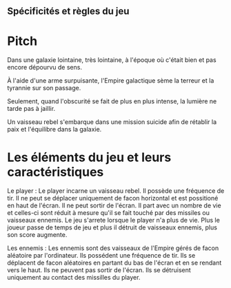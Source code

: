## Spécificités et règles du jeu ##

# Pitch # 

Dans une galaxie lointaine, très lointaine, à l'époque où c'était bien et pas encore dépourvu de sens. 

À l'aide d'une arme surpuisante, l'Empire galactique sème la terreur et la tyrannie sur son passage. 

Seulement, quand l'obscurité se fait de plus en plus intense, la lumière ne tarde pas à jaillir. 

Un vaisseau rebel s'embarque dans une mission suicide afin de rétablir la paix et l'équilibre dans la galaxie. 



# Les éléments du jeu et leurs caractéristiques #

  Le player : 
              Le player incarne un vaisseau rebel. 
              Il possède une fréquence de tir. 
              Il ne peut se déplacer uniquement de facon horizontal et est possitioné en haut de l'écran.
              Il ne peut sortir de l'écran.
              Il part avec un nombre de vie et celles-ci sont réduit à mesure qu'il se fait touché par des missiles ou vaisseaux ennemis. 
              Le jeu s'arrete lorsque le player n'a plus de vie.
              Plus le joueur passe de temps de jeu et plus il détruit de vaisseaux ennemis, plus son score augmente.
  
  Les ennemis : 
              Les ennemis sont des vaisseaux de l'Empire gérés de facon aléatoire par l'ordinateur. 
              Ils possédent une fréquence de tir.
              Ils se déplacent de facon aléatoires en partant du bas de l'écran et en se rendant vers le haut. 
              Ils ne peuvent pas sortir de l'écran.
              Ils se détruisent uniquement au contact des missilles du player.

  
              

